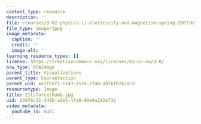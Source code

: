 ```yaml
---
content_type: resource
description: ''
file: /courses/8-02-physics-ii-electricity-and-magnetism-spring-2007/b5976c31344ba2e54fa090e0a192e732_21tsforcethumb.jpg
file_type: image/jpeg
image_metadata:
  caption: ''
  credit: ''
  image-alt: ''
learning_resource_types: []
license: https://creativecommons.org/licenses/by-nc-sa/4.0/
ocw_type: OCWImage
parent_title: Visualizations
parent_type: CourseSection
parent_uid: ea1fcef1-1143-e57e-2f48-a97bf8747dc2
resourcetype: Image
title: 21tsforcethumb.jpg
uid: b5976c31-344b-a2e5-4fa0-90e0a192e732
video_metadata:
  youtube_id: null
---
```

